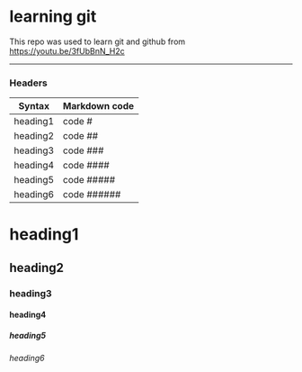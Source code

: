 # learning git

This repo was used to learn git and github from https://youtu.be/3fUbBnN_H2c

---
### Headers

| Syntax      | Markdown code |
| ----------- | ------------- |
| heading1    | code #        |
| heading2    | code ##       |
| heading3    | code ###      |
| heading4    | code ####     |
| heading5    | code #####    |
| heading6    | code ######   |

# heading1
## heading2
### heading3
#### heading4
##### heading5
###### heading6
